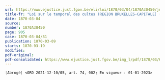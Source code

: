 ```yaml
---
url: https://www.ejustice.just.fgov.be/eli/loi/1870/03/04/1870A30450/justel
title-fr: "Loi sur le temporel des cultes (REGION BRUXELLES-CAPITALE) (NOTE : Mise à jour au 07-07-2006)(NOTE : Consultation des versions antérieures à partir du 23-12-2021 et mise à jour au 23-12-2021)"
date: 1870-03-04
source:
number: 1870A30450
page: 905
case: 1870-03-04/31
publication: 1870-03-09
starts: 1870-03-19
modifies:
pdf-original:
pdf-consolidated: https://www.ejustice.just.fgov.be/img_l/pdf/1870/03/04/1870A30450_F.pdf
---
```


`[Abrogé] <ORD 2021-12-10/05, art. 74, 002; En vigueur : 01-01-2023>`
